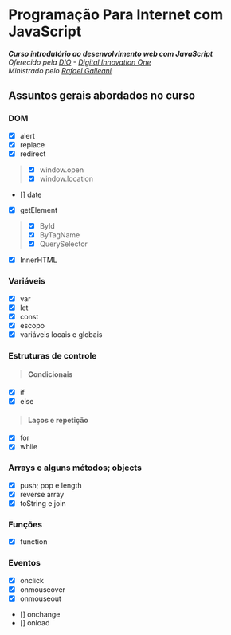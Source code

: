 # Programação Para Internet com JavaScript
_**Curso introdutório ao desenvolvimento web com JavaScript**_\
_Oferecido pela [DIO](https://digitalinnovation.one/) - [Digital Innovation One](https://github.com/digitalinnovationone)_\
_Ministrado pelo [Rafael Galleani](https://github.com/rafegal)_
## Assuntos gerais abordados no curso
### DOM
- [x] alert
- [x] replace
- [x] redirect
> - [x] window.open
> - [x] window.location
- [] date
- [x] getElement
> - [x] ById
> - [x] ByTagName
> - [x] QuerySelector
- [x] InnerHTML
### Variáveis
- [x] var
- [x] let
- [x] const
- [x] escopo
- [x] variáveis locais e globais
### Estruturas de controle
> #### Condicionais
- [x] if
- [x] else
> #### Laços e repetição
- [x] for
- [x] while
### Arrays e alguns métodos; objects  
- [x] push; pop e length
- [x] reverse array
- [x] toString e join
### Funções
- [x] function
### Eventos
- [x] onclick
- [x] onmouseover
- [x] onmouseout
- [] onchange
- [] onload
